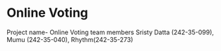 # Online Voting
Project name- Online Voting
team members 
Sristy Datta (242-35-099),
Mumu (242-35-040),
Rhythm(242-35-273)
